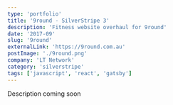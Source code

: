 ```yaml
---
type: 'portfolio'
title: '9round - SilverStripe 3'
description: 'Fitness website overhaul for 9round'
date: '2017-09'
slug: '9round'
externalLink: 'https://9round.com.au'
postImage: './9round.png'
company: 'LT Network'
category: 'silverstripe'
tags: ['javascript', 'react', 'gatsby']
---
```


Description coming soon
